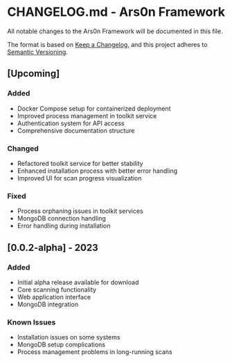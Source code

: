 # CHANGELOG.md - Ars0n Framework

All notable changes to the Ars0n Framework will be documented in this file.

The format is based on [Keep a Changelog](https://keepachangelog.com/en/1.0.0/),
and this project adheres to [Semantic Versioning](https://semver.org/spec/v2.0.0.html).

## [Upcoming]

### Added
- Docker Compose setup for containerized deployment
- Improved process management in toolkit service
- Authentication system for API access
- Comprehensive documentation structure

### Changed
- Refactored toolkit service for better stability
- Enhanced installation process with better error handling
- Improved UI for scan progress visualization

### Fixed
- Process orphaning issues in toolkit services
- MongoDB connection handling
- Error handling during installation

## [0.0.2-alpha] - 2023

### Added
- Initial alpha release available for download
- Core scanning functionality
- Web application interface
- MongoDB integration

### Known Issues
- Installation issues on some systems
- MongoDB setup complications
- Process management problems in long-running scans 